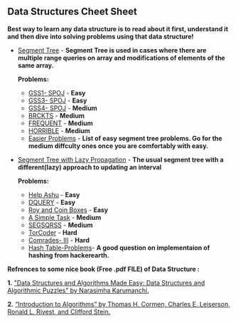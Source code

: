 ## Data Structures Cheet Sheet
**Best way to learn any data structure is to read about it first, understand it and then dive into solving problems using that data structure!**

- [Segment Tree](https://www.hackerearth.com/practice/data-structures/advanced-data-structures/segment-trees/tutorial/) - **Segment Tree is used in cases where there are multiple range queries on array and modifications of elements of the same array.**

	**Problems:**
	- [GSS1- SPOJ](https://www.spoj.com/problems/GSS1/) - 	 **Easy**
	- [GSS3- SPOJ](https://www.spoj.com/problems/GSS3/) - 	 **Easy**
	- [GSS4- SPOJ](https://www.spoj.com/problems/GSS4/) - 	 **Medium**
	- [BRCKTS](https://www.spoj.com/problems/BRCKTS/) - 	 **Medium**
	- [FREQUENT](https://www.spoj.com/problems/FREQUENT/) -  **Medium**
	- [HORRIBLE](https://www.spoj.com/problems/HORRIBLE/) -  **Medium**
	- [Easier Problems](https://www.hackerearth.com/practice/data-structures/advanced-data-structures/segment-trees/practice-problems/?sort_by=undefined&p_level=E) - **List of easy segment tree problems. Go for the medium diffculty ones once you are comfortably with easy.**



- [Segment Tree with Lazy Propagation](https://www.hackerearth.com/practice/notes/segment-tree-and-lazy-propagation/) - **The usual segment tree with a different(lazy) approach to updating an interval**

	**Problems:**
	- [Help Ashu](https://www.hackerearth.com/practice/data-structures/advanced-data-structures/fenwick-binary-indexed-trees/practice-problems/algorithm/help-ashu-1/) - 						**Easy**
	- [DQUERY](https://www.spoj.com/problems/DQUERY/) - 		      **Easy**
	- [Roy and Coin Boxes](https://www.hackerearth.com/practice/algorithms/dynamic-programming/introduction-to-dynamic-programming-1/practice-problems/algorithm/roy-and-coin-boxes-1/) - 			     **Easy**
	- [A Simple Task](https://codeforces.com/contest/558/problem/E) -     **Medium**
	- [SEGSQRSS](https://www.spoj.com/problems/SEGSQRSS/) - 	      **Medium**
	- [TorCoder](https://codeforces.com/contest/240/problem/F) - 	      **Hard**
	- [Comrades- III](https://www.hackerearth.com/practice/data-structures/advanced-data-structures/segment-trees/practice-problems/algorithm/comrades-iii/) - 					     **Hard**
  - [Hash Table-Problems](https://www.hackerearth.com/practice/data-structures/hash-tables/basics-of-hash-tables/practice-problems/algorithm/xsquare-and-palindromes-insertion/)-  **A good question on implementaion of hashing from hackerearth.**

**Refrences to some nice book (Free .pdf FILE) of Data Structure :**

**1.** ["Data Structures and Algorithms Made Easy: Data Structures and Algorithmic Puzzles” by Narasimha Karumanchi.](https://www.docdroid.net/ZPfHmS5/data-structures-and-algorithms-narasimha-karumanchi.pdf#page=230)

**2.** [“Introduction to Algorithms” by Thomas H. Cormen, Charles E. Leiserson, Ronald L. Rivest, and Clifford Stein.](https://mcdtu.files.wordpress.com/2017/03/introduction-to-algorithms-3rd-edition-sep-2010.pdf)

